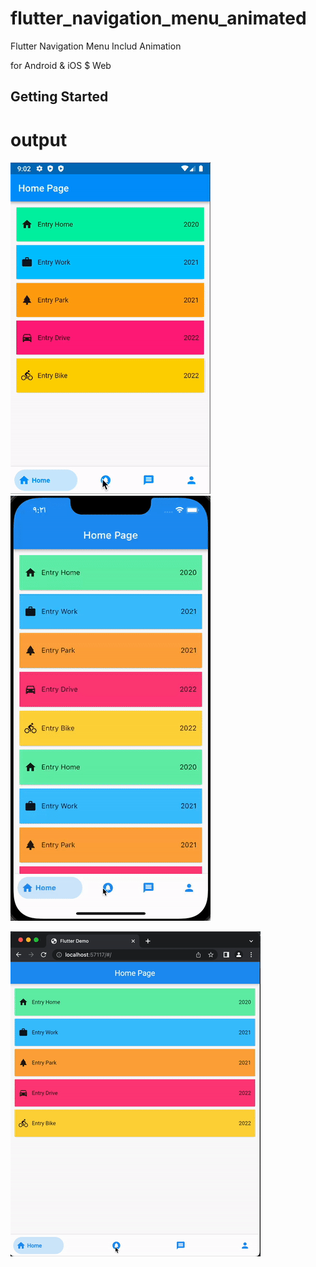 # flutter_navigation_menu_animated

Flutter Navigation Menu 
Includ Animation

for Android & iOS $ Web

## Getting Started

# output

![](output.gif)
![](output_ios.gif)

![](output_web.gif)

